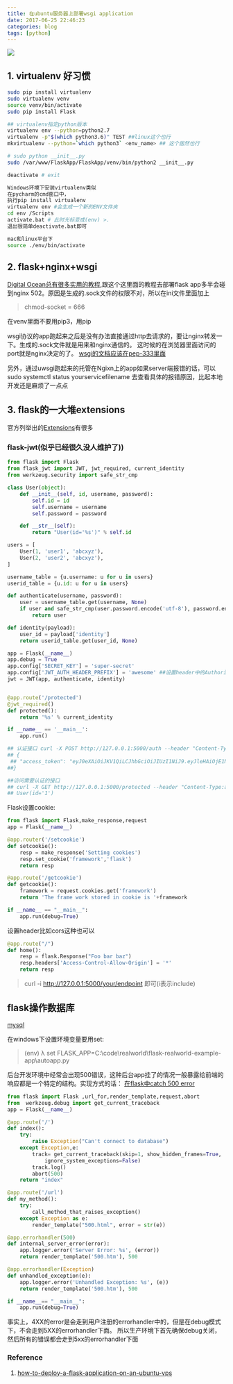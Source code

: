 ```yaml
---
title: 在ubuntu服务器上部署wsgi application
date: 2017-06-25 22:46:23
categories: blog
tags: [python]
---
```


![](https://api1.reindeer36.shop/static/imgs/ChMkJ1fAMmKIIFpWAA_5Us41gQkAAUv1QE2Pp8AD_lq599.jpg)
<!--more-->

## 1. virtualenv 好习惯

```bash
sudo pip install virtualenv
sudo virtualenv venv
source venv/bin/activate
sudo pip install Flask

## virtualenv指定python版本
virtualenv env --python=python2.7
virtualenv -p"$(which python3.6)" TEST ##linux这个也行
mkvirtualenv --python=`which python3` <env_name> ## 这个居然也行

# sudo python __init__.py
sudo /var/www/FlaskApp/FlaskApp/venv/bin/python2 __init__.py

deactivate # exit

Windows环境下安装virtualenv类似
在pycharm的cmd窗口中，
执行pip install virtualenv
virtualenv env #会生成一个新的ENV文件夹
cd env /Scripts
activate.bat # 此时光标变成(env) >.
退出很简单deactivate.bat即可

mac和linux平台下
source ./env/bin/activate
```


## 2. flask+nginx+wsgi
[Digital Ocean总有很多实用的教程](https://www.digitalocean.com/community/tutorials/how-to-serve-flask-applications-with-uwsgi-and-nginx-on-ubuntu-16-04),跟这个这里面的教程去部署flask app多半会碰到nginx 502。原因是生成的.sock文件的权限不对，所以在ini文件里面加上

> chmod-socket = 666

在venv里面不要用pip3，用pip

wsgi协议的app跑起来之后是没有办法直接通过http去请求的，要让nginx转发一下。生成的.sock文件就是用来和nginx通信的。
这时候的在浏览器里面访问的port就是nginx决定的了。
[wsgi的文档应该在pep-333里面](https://www.python.org/dev/peps/pep-3333/)

另外，通过uwsgi跑起来的托管在Ngixn上的app如果server端报错的话，可以sudo systemctl status yourservicefilename 去查看具体的报错原因，比起本地开发还是麻烦了一点点


## 3. flask的一大堆extensions
官方列举出的[Extensions](http://flask.pocoo.org/extensions/)有很多

### flask-jwt(似乎已经很久没人维护了))
```python
from flask import Flask
from flask_jwt import JWT, jwt_required, current_identity
from werkzeug.security import safe_str_cmp

class User(object):
    def __init__(self, id, username, password):
        self.id = id
        self.username = username
        self.password = password

    def __str__(self):
        return "User(id='%s')" % self.id

users = [
    User(1, 'user1', 'abcxyz'),
    User(2, 'user2', 'abcxyz'),
]

username_table = {u.username: u for u in users}
userid_table = {u.id: u for u in users}

def authenticate(username, password):
    user = username_table.get(username, None)
    if user and safe_str_cmp(user.password.encode('utf-8'), password.encode('utf-8')):
        return user

def identity(payload):
    user_id = payload['identity']
    return userid_table.get(user_id, None)

app = Flask(__name__)
app.debug = True
app.config['SECRET_KEY'] = 'super-secret'
app.config['JWT_AUTH_HEADER_PREFIX'] = 'awesome' ##设置header中的Authorization: JWT xxxxx中的JWT三个字
jwt = JWT(app, authenticate, identity)


@app.route('/protected')
@jwt_required()
def protected():
    return '%s' % current_identity

if __name__ == '__main__':
    app.run()

## 认证接口 curl -X POST http://127.0.0.1:5000/auth --header "Content-Type:application/json" --data '{"username":"user1","password":"abcxyz"}'    
## {
 ## "access_token": "eyJ0eXAiOiJKV1QiLCJhbGciOiJIUzI1NiJ9.eyJleHAiOjE1MzEyMTg0NTUsImlhdCI6MTUzMTIxODE1NSwibmJmIjoxNTMxMjE4MTU1LCJpZGVudGl0eSI6MX0.TPfb5Xwthbwnnf5P1LNB0o-CKiSis8VH0Db6JEotc9A"
##}

##访问需要认证的接口
## curl -X GET http://127.0.0.1:5000/protected --header "Content-Type:application/json" --header "Authorization: JWT eyJ0eXAiOiJKV1QiLCJhbGciOiJIUzI1NiJ9.eyJleHAiOjE1MzEyMTg0NTUsImlhdCI6MTUzMTIxODE1NSwibmJmIjoxNTMxMjE4MTU1LCJpZGVudGl0eSI6MX0.TPfb5Xwthbwnnf5P1LNB0o-CKiSis8VH0Db6JEotc9A"
## User(id='1')

```

Flask设置cookie:
```python
from flask import Flask,make_response,request
app = Flask(__name__)

@app.router('/setcookie')
def setcookie():
    resp = make_response('Setting cookies')
    resp.set_cookie('framework','flask')
    return resp

@app.route('/getcookie')
def getcookie():
    framework = request.cookies.get('framework')
    return 'The frame work stored in cookie is '+framework

if __name__ == "__main__":
    app.run(debug=True)
```

设置header比如cors这种也可以
```python 
@app.route("/")
def home():
    resp = flask.Response("Foo bar baz")
    resp.headers['Access-Control-Allow-Origin'] = '*'
    return resp
```
> curl -i http://127.0.0.1:5000/your/endpoint 即可(i表示include)

## flask操作数据库
[mysql](https://www.thatyou.cn/flask%E4%BD%BF%E7%94%A8flask-sqlalchemy%E6%93%8D%E4%BD%9Cmysql%E6%95%B0%E6%8D%AE%E5%BA%93%EF%BC%88%E5%9B%9B%EF%BC%89-%E8%81%94%E8%A1%A8%E5%A4%9A%E5%AF%B9%E5%A4%9A%E6%9F%A5%E8%AF%A2/)



在windows下设置环境变量要用set:
> (env) λ set FLASK_APP=C:\code\realworld\flask-realworld-example-app\autoapp.py

后台开发环境中经常会出现500错误，这种后台app挂了的情况一般暴露给前端的响应都是一个特定的结构。实现方式的话：
[在flask中catch 500 error](https://stackoverflow.com/questions/14993318/catching-a-500-server-error-in-flask)
```python
from flask import Flask ,url_for,render_template,request,abort
from  werkzeug.debug import get_current_traceback
app = Flask(__name__)

@app.route('/')
def index():
    try:
        raise Exception("Can't connect to database")
    except Exception,e:
        track= get_current_traceback(skip=1, show_hidden_frames=True,
            ignore_system_exceptions=False)
        track.log()
        abort(500)
    return "index"

@app.route('/url')
def my_method():
    try:
        call_method_that_raises_exception()
    except Exception as e:
	    render_template("500.html", error = str(e))

@app.errorhandler(500)
def internal_server_error(error):
    app.logger.error('Server Error: %s', (error))
    return render_template('500.htm'), 500

@app.errorhandler(Exception)
def unhandled_exception(e):
    app.logger.error('Unhandled Exception: %s', (e))
    return render_template('500.htm'), 500

if __name__== "__main__":
    app.run(debug=True)
```
事实上，4XX的error是会走到用户注册的errorhandler中的，但是在debug模式下，不会走到5XX的errorhandler下面。
所以生产环境下首先确保debug关闭，然后所有的错误都会走到5xx的errorhandler下面





### Reference
1. [how-to-deploy-a-flask-application-on-an-ubuntu-vps](https://www.digitalocean.com/community/tutorials/how-to-deploy-a-flask-application-on-an-ubuntu-vps)
